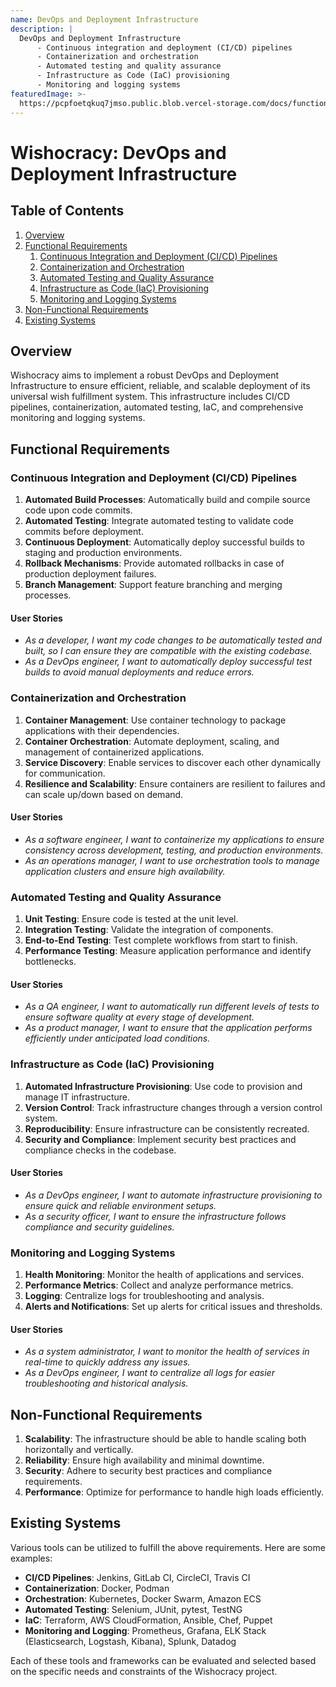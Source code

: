 ```yaml
---
name: DevOps and Deployment Infrastructure
description: |
  DevOps and Deployment Infrastructure
      - Continuous integration and deployment (CI/CD) pipelines
      - Containerization and orchestration
      - Automated testing and quality assurance
      - Infrastructure as Code (IaC) provisioning
      - Monitoring and logging systems
featuredImage: >-
  https://pcpfoetqkuq7jmso.public.blob.vercel-storage.com/docs/functional-components/devops-and-deployment-infrastructure.jpg
---
```


# Wishocracy: DevOps and Deployment Infrastructure

## Table of Contents

1. [Overview](#overview)
2. [Functional Requirements](#functional-requirements)
   1. [Continuous Integration and Deployment (CI/CD) Pipelines](#continuous-integration-and-deployment-cicd-pipelines)
   2. [Containerization and Orchestration](#containerization-and-orchestration)
   3. [Automated Testing and Quality Assurance](#automated-testing-and-quality-assurance)
   4. [Infrastructure as Code (IaC) Provisioning](#infrastructure-as-code-iac-provisioning)
   5. [Monitoring and Logging Systems](#monitoring-and-logging-systems)
3. [Non-Functional Requirements](#non-functional-requirements)
4. [Existing Systems](#existing-systems)

## Overview

Wishocracy aims to implement a robust DevOps and Deployment Infrastructure to ensure efficient, reliable, and scalable deployment of its universal wish fulfillment system. This infrastructure includes CI/CD pipelines, containerization, automated testing, IaC, and comprehensive monitoring and logging systems.

## Functional Requirements

### Continuous Integration and Deployment (CI/CD) Pipelines

1. **Automated Build Processes**: Automatically build and compile source code upon code commits.
2. **Automated Testing**: Integrate automated testing to validate code commits before deployment.
3. **Continuous Deployment**: Automatically deploy successful builds to staging and production environments.
4. **Rollback Mechanisms**: Provide automated rollbacks in case of production deployment failures.
5. **Branch Management**: Support feature branching and merging processes.

#### User Stories

- _As a developer, I want my code changes to be automatically tested and built, so I can ensure they are compatible with the existing codebase._
- _As a DevOps engineer, I want to automatically deploy successful test builds to avoid manual deployments and reduce errors._

### Containerization and Orchestration

1. **Container Management**: Use container technology to package applications with their dependencies.
2. **Container Orchestration**: Automate deployment, scaling, and management of containerized applications.
3. **Service Discovery**: Enable services to discover each other dynamically for communication.
4. **Resilience and Scalability**: Ensure containers are resilient to failures and can scale up/down based on demand.

#### User Stories

- _As a software engineer, I want to containerize my applications to ensure consistency across development, testing, and production environments._
- _As an operations manager, I want to use orchestration tools to manage application clusters and ensure high availability._

### Automated Testing and Quality Assurance

1. **Unit Testing**: Ensure code is tested at the unit level.
2. **Integration Testing**: Validate the integration of components.
3. **End-to-End Testing**: Test complete workflows from start to finish.
4. **Performance Testing**: Measure application performance and identify bottlenecks.

#### User Stories

- _As a QA engineer, I want to automatically run different levels of tests to ensure software quality at every stage of development._
- _As a product manager, I want to ensure that the application performs efficiently under anticipated load conditions._

### Infrastructure as Code (IaC) Provisioning

1. **Automated Infrastructure Provisioning**: Use code to provision and manage IT infrastructure.
2. **Version Control**: Track infrastructure changes through a version control system.
3. **Reproducibility**: Ensure infrastructure can be consistently recreated.
4. **Security and Compliance**: Implement security best practices and compliance checks in the codebase.

#### User Stories

- _As a DevOps engineer, I want to automate infrastructure provisioning to ensure quick and reliable environment setups._
- _As a security officer, I want to ensure the infrastructure follows compliance and security guidelines._

### Monitoring and Logging Systems

1. **Health Monitoring**: Monitor the health of applications and services.
2. **Performance Metrics**: Collect and analyze performance metrics.
3. **Logging**: Centralize logs for troubleshooting and analysis.
4. **Alerts and Notifications**: Set up alerts for critical issues and thresholds.

#### User Stories

- _As a system administrator, I want to monitor the health of services in real-time to quickly address any issues._
- _As a DevOps engineer, I want to centralize all logs for easier troubleshooting and historical analysis._

## Non-Functional Requirements

1. **Scalability**: The infrastructure should be able to handle scaling both horizontally and vertically.
2. **Reliability**: Ensure high availability and minimal downtime.
3. **Security**: Adhere to security best practices and compliance requirements.
4. **Performance**: Optimize for performance to handle high loads efficiently.

## Existing Systems

Various tools can be utilized to fulfill the above requirements. Here are some examples:

- **CI/CD Pipelines**: Jenkins, GitLab CI, CircleCI, Travis CI
- **Containerization**: Docker, Podman
- **Orchestration**: Kubernetes, Docker Swarm, Amazon ECS
- **Automated Testing**: Selenium, JUnit, pytest, TestNG
- **IaC**: Terraform, AWS CloudFormation, Ansible, Chef, Puppet
- **Monitoring and Logging**: Prometheus, Grafana, ELK Stack (Elasticsearch, Logstash, Kibana), Splunk, Datadog

Each of these tools and frameworks can be evaluated and selected based on the specific needs and constraints of the Wishocracy project.
